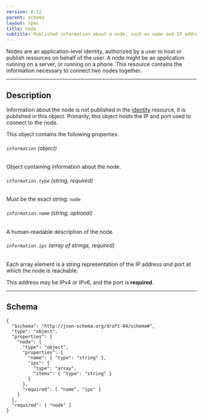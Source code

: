 ```yaml
---
version: 0.12
parent: schema
layout: spec
title: node
subtitle: Published information about a node, such as name and IP address.
---
```



Nodes are an application-level identity, authorized by a user to host or
publish resources on behalf of the user. A node might be an application
running on a server, or running on a phone. This resource contains the
information necessary to connect two nodes together.

---

## Description

Information about the node is not published in the [identity](../../core/identity)
resource, it is published in this object. Primarily, this object holds the
IP and port used to connect to the node.

This object contains the following properties:

###### `information` *(object)*

Object containing information about the node.

###### `information.type` *(string, required)*

Must be the exact string: `node`

###### `information.name` *(string, optional)*

A human-readable description of the node.

###### `information.ips` *(array of strings, required)*

Each array element is a string representation of the IP address *and* port at which the
node is reachable.

This address may be IPv4 or IPv6, and the port is **required**.

---

## Schema

	{
	  "$schema": "http://json-schema.org/draft-04/schema#",
	  "type": "object",
	  "properties": {
	    "node": {
	      "type": "object",
	      "properties": {
	        "name": { "type": "string" },
	        "ips": {
	          "type": "array",
	          "items": { "type": "string" }
	        }
	      },
	      "required": [ "name", "ips" ]
	    }
	  },
	  "required": [ "node" ]
	}
